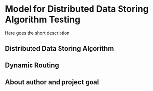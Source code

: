 # Model for Distributed Data Storing Algorithm Testing

Here goes the short description

## Distributed Data Storing Algorithm

## Dynamic Routing

## About author and project goal

